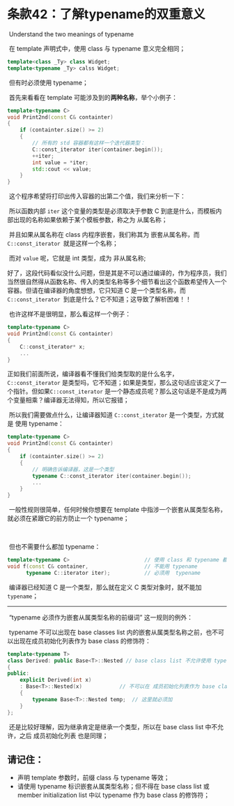 # 条款42：了解typename的双重意义

​		Understand the two meanings of typename

​	在 template 声明式中，使用 class 与 typename 意义完全相同；

````c++
template<class _Ty> class Widget;
template<typename _Ty> calss Widget;
````

​	但有时必须使用 typename；	

​	首先来看看在 template 可能涉及到的**两种名称**，举个小例子：

````c++
template<typename C>
void Print2nd(const C& containter)
{
    if (containter.size() >= 2)
    {
        // 所有的 std 容器都有这样一个迭代器类型：
        C::const_iterator iter(container.begin());
        ++iter;
        int value = *iter;
        std::cout << value;
	}
}
````

​	这个程序希望将打印出传入容器的出第二个值，我们来分析一下：

​	所以函数内部 `iter` 这个变量的类型是必须取决于参数 C 到底是什么，而模板内部出现的名称如果依赖于某个模板参数，称之为 从属名称；

​	并且如果从属名称在 class 内程序嵌套，我们称其为 嵌套从属名称，而 `C::const_iterator `就是这样一个名称；

​	而对 `value` 呢，它就是 int 类型，成为 非从属名称;

​	好了，这段代码看似没什么问题，但是其是不可以通过编译的，作为程序员，我们当然很自然得从函数名称、传入的类型名称等多个细节看出这个函数希望传入一个容器。但请在编译器的角度想想，它只知道 C 是一个类型名称，而  `C::const_iterator `到底是什么？它不知道；这导致了解析困难！！

​	也许这样不是很明显，那么看这样一个例子：

````c++
template<typename C>
void Print2nd(const C& containter)
{
    C::const_iterator* x;
    ...
}
````

​	正如我们前面所说，编译器看不懂我们给类型取的是什么名字，`C::const_iterator` 是类型吗，它不知道；如果是类型，那么这句话应该定义了一个指针。但如果`C::const_iterator` 是一个静态成员呢？那么这句话是不是成为两个变量相乘？编译器无法得知，所以它报错；

​	所以我们需要做点什么，让编译器知道 `C::const_iterator` 是一个类型，方式就是 使用 typename：

````c++
template<typename C>
void Print2nd(const C& containter)
{
    if (containter.size() >= 2)
    {
        // 明确告诉编译器，这是一个类型
        typename C::const_iterator iter(container.begin());
		...
	}
}
````

​	一般性规则很简单，任何时候你想要在 template 中指涉一个嵌套从属类型名称，就必须在紧跟它的前方防止一个 typename；

​	

​	但也不需要什么都加 typename：

```c++
template<typename C>						// 使用 class 和 typename 都可以			
void f(const C& container,					// 不能用 typename
      typename C::iterator iter);			// 必须用  typename 
```

​	编译器已经知道 C 是一个类型，那么就在定义 C 类型对象时，就不能加 `typename`；

---



​	“typename 必须作为嵌套从属类型名称的前缀词” 这一规则的例外：

​	typename 不可以出现在 base classes list 内的嵌套从属类型名称之前，也不可以出现在成员初始化列表作为 base class 的修饰符：

````c++
template<typename T>
class Derived: public Base<T>::Nested // base class list 不允许使用 typename 
{
public:
	explicit Derived(int x)
    : Base<T>::Nested(x)			// 不可以在 成员初始化列表作为 base class 的修饰符
    {
        typename Base<T>::Nested temp;	// 这里就必须加
	}
};
````

​	还是比较好理解，因为继承肯定是继承一个类型，所以在 base class list 中不允许，之后 成员初始化列表 也是同理；



## 请记住：

- 声明 template 参数时，前缀 class 与 typename 等效；
- 请使用 typename 标识嵌套从属类型名称；但不得在 base class list 或 member initialization list 中以 typename 作为 base class 的修饰符；





 